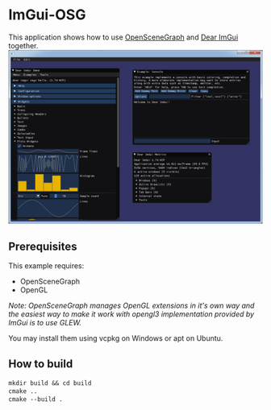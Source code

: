 # ImGui-OSG
This application shows how to use [OpenSceneGraph](https://github.com/openscenegraph/OpenSceneGraph) and [Dear ImGui](https://github.com/ocornut/imgui) together.
![demo](demo.png)

## Prerequisites
This example requires:
 - OpenSceneGraph
 - OpenGL

*Note: OpenSceneGraph manages OpenGL extensions in it's own way and the easiest way to make it work with opengl3 implementation provided by ImGui is to use GLEW.*

You may install them using vcpkg on Windows or apt on Ubuntu.

## How to build
```
mkdir build && cd build
cmake ..
cmake --build .
```